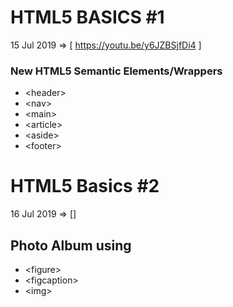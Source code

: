 # HTML5 BASICS #1
15 Jul 2019 =>
[ https://youtu.be/y6JZBSjfDi4 ]
### New HTML5 Semantic Elements/Wrappers
- &lt;header&gt;
- &lt;nav&gt;
- &lt;main&gt;
- &lt;article&gt;
- &lt;aside&gt;
- &lt;footer&gt;

# HTML5 Basics #2
16 Jul 2019 =>
[]
## Photo Album using 
- &lt;figure&gt;
- &lt;figcaption&gt;
- &lt;img&gt;